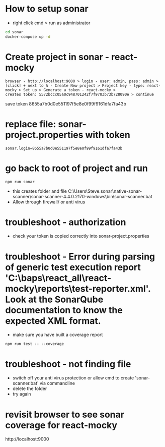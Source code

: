 # How to setup sonar
- right click cmd > run as administrator
```bash
cd sonar 
docker-compose up -d
```

# Create project in sonar - react-mocky
```
browser - http://localhost:9000 > login - user: admin, pass: admin > [click] + next to A - Create New project > Project key - type: react-mocky > Set up > Generate a token - react-mocky > 
creates token: 5572bccc05a0c948701242f7f9703b73b728090e > continue
```

save token 8655a7b0d0e551197f5e8e0f99f9161dfa7fa43b

# replace file: sonar-project.properties with token
```
sonar.login=8655a7b0d0e551197f5e8e0f99f9161dfa7fa43b
```

# go back to root of project and run 
```
npm run sonar 
```
- this creates folder  and file
C:\Users\Steve\.sonar\native-sonar-scanner\sonar-scanner-4.4.0.2170-windows\bin\sonar-scanner.bat 
- Allow through firewall/ or anti virus

# troubleshoot - authorization
- check your token is copied correctly into sonar-project.properties 

# troubleshoot - Error during parsing of generic test execution report 'C:\baps\react_all\react-mocky\reports\test-reporter.xml'. Look at the SonarQube documentation to know the expected XML format.
- make sure you have built a coverage report 
```
npm run test -- --coverage 
```

# troubleshoot - not finding file
 - switch off your anti virus protection or allow cmd to create 'sonar-scanner.bat' via commandline 
 - delete the folder
 - try again

# revisit browser to see sonar coverage for react-mocky
http://localhost:9000 
